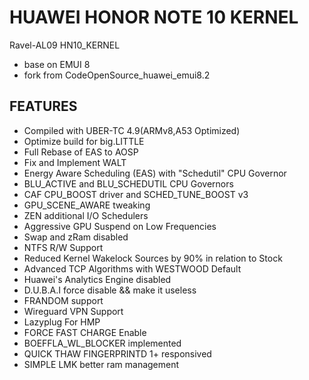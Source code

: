 # HUAWEI HONOR NOTE 10 KERNEL 

Ravel-AL09 HN10_KERNEL
- base on EMUI 8
- fork from CodeOpenSource_huawei_emui8.2


FEATURES
--------
- Compiled with UBER-TC 4.9(ARMv8,A53 Optimized)
- Optimize build for big.LITTLE
- Full Rebase of EAS to AOSP
- Fix and Implement WALT
- Energy Aware Scheduling (EAS) with "Schedutil" CPU Governor
- BLU_ACTIVE and BLU_SCHEDUTIL CPU Governors
- CAF CPU_BOOST driver and SCHED_TUNE_BOOST v3
- GPU_SCENE_AWARE tweaking 
- ZEN additional I/O Schedulers
- Aggressive GPU Suspend on Low Frequencies
- Swap and zRam disabled
- NTFS R/W Support
- Reduced Kernel Wakelock Sources by 90% in relation to Stock
- Advanced TCP Algorithms with WESTWOOD Default
- Huawei's Analytics Engine disabled
- D.U.B.A.I force disable && make it useless
- FRANDOM support
- Wireguard VPN Support
- Lazyplug For HMP
- FORCE FAST CHARGE Enable
- BOEFFLA_WL_BLOCKER implemented
- QUICK THAW FINGERPRINTD 1+ responsived
- SIMPLE LMK better ram management
